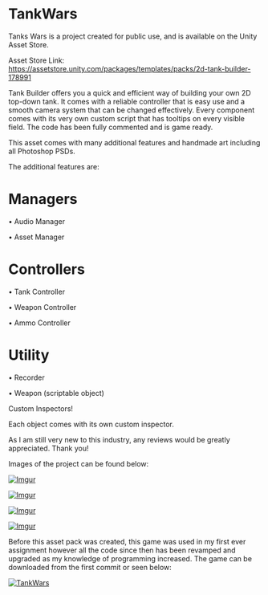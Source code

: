 # TankWars

Tanks Wars is a project created for public use, and is available on the Unity Asset Store.

Asset Store Link:
https://assetstore.unity.com/packages/templates/packs/2d-tank-builder-178991

Tank Builder offers you a quick and efficient way of building your own 2D top-down tank. It comes with a reliable controller that is easy use and a smooth camera system that can be changed effectively. Every component comes with its very own custom script that has tooltips on every visible field. The code has been fully commented and is game ready.


This asset comes with many additional features and handmade art including all Photoshop PSDs.


The additional features are:

# Managers

• Audio Manager

• Asset Manager


# Controllers

• Tank Controller

• Weapon Controller

• Ammo Controller


# Utility

• Recorder

• Weapon (scriptable object)


Custom Inspectors!

Each object comes with its own custom inspector.


As I am still very new to this industry, any reviews would be greatly appreciated. Thank you!

Images of the project can be found below:

[![Imgur](https://assetstorev1-prd-cdn.unity3d.com/key-image/ac50d224-c2e3-4219-b091-de8eb3e96fbf.webp)](https://assetstorev1-prd-cdn.unity3d.com/key-image/ac50d224-c2e3-4219-b091-de8eb3e96fbf.webp)

[![Imgur](https://i.imgur.com/Dggvbrl.png)](https://i.imgur.com/Dggvbrl.png)

[![Imgur](https://i.imgur.com/FU8Q26d.png)](https://i.imgur.com/FU8Q26d.png)

[![Imgur](https://i.imgur.com/FaXciGW.png)](https://i.imgur.com/FaXciGW.png)

Before this asset pack was created, this game was used in my first ever assignment however all the code since then has been revamped and upgraded as my knowledge of programming increased. The game can be downloaded from the first commit or seen below:

[![TankWars](https://img.youtube.com/vi/A-i3XbMbhq4/0.jpg)](https://youtu.be/A-i3XbMbhq4)
